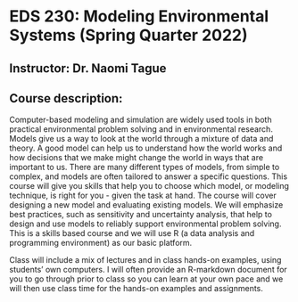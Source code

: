 # EDS 230: Modeling Environmental Systems (Spring Quarter 2022) 
## Instructor: Dr. Naomi Tague 

## Course description: 
Computer-based modeling and simulation are widely used tools in both practical environmental problem solving and in environmental research. Models give us a way to look at the world through a mixture of data and theory. A good model can help us to understand how the world works and how decisions that we make might change the world in ways that are important to us. There are many different types of models, from simple to complex, and models are often tailored to answer a specific questions. This course will give you skills that help you to choose which model, or modeling technique, is right for you - given the task at hand. The course will cover designing a new model and evaluating existing models. We will emphasize best practices, such as sensitivity and uncertainty analysis, that help to design and use models to reliably support environmental problem solving. This is a skills based course and we will use R (a data analysis and programming environment) as our basic platform.

Class will include a mix of lectures and in class hands-on examples, using students’ own computers. I will often provide an R-markdown document for you to go through prior to class so you can learn at your own pace and we will then use class time for the hands-on examples and assignments.
